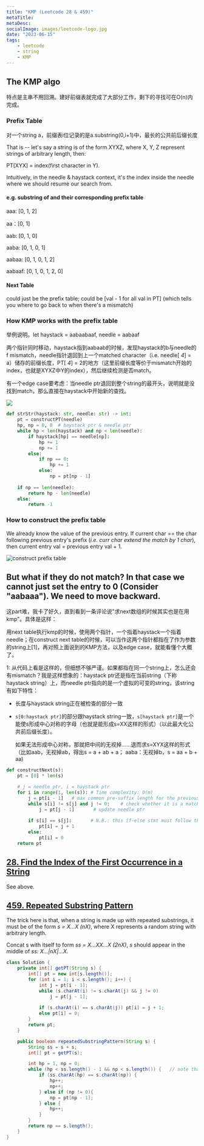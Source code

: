 ```yaml
---
title: "KMP (Leetcode 28 & 459)"
metaTitle:
metaDesc:
socialImage: images/leetcode-logo.jpg
date: "2023-06-15"
tags:
    - leetcode
    - string
    - KMP
---
```


## The KMP algo

特点是主串不用回溯。建好前缀表就完成了大部分工作，剩下的寻找可在O(n)内完成。

### Prefix Table
对一个string a，前缀表i位记录的是a.substring(0,i+1)中，最长的公共前后缀长度

That is -- let's say a string is of the form XYXZ, where X, Y, Z represent strings of arbitrary length, then: 

PT[XYX] = index(first character in Y). 

Intuitively, in the needle & haystack context, it's the index inside the needle where we should resume our search from.

#### e.g. substring of and their corresponding prefix table

aaa: [0, 1, 2]

aa：[0, 1]

aab: [0, 1, 0]

aaba: [0, 1, 0, 1]

aabaa: [0, 1, 0, 1, 2]

aabaaf: [0, 1, 0, 1, 2, 0]

#### Next Table
could just be the prefix table; could be [val - 1 for all val in PT] (which tells you where to go back to when there's a mismatch)



### How KMP works with the prefix table
举例说明。let haystack = aabaabaaf, needle = aabaaf

两个指针同时移动，haystack指到aabaab的时候，发现haystack的b与needle的f mismatch，needle指针退回到上一个matched character（i.e. needle[ *4*] = a）储存的前缀长度，PT[ *4*] = 2的地方（这里前缀长度等价于mismatch开始的index，也就是XYXZ中Y的index），然后继续检测是否match。

有一个edge case要考虑：当needle ptr退回到整个string的最开头，说明就是没找到match，那么直接在haystack中开始新的查找。

![](https://code-thinking.cdn.bcebos.com/gifs/KMP%E7%B2%BE%E8%AE%B22.gif)


```python
def strStr(haystack: str, needle: str) -> int:
    pt = constructPT(needle)
    hp, np = 0, 0  # haystack ptr & needle ptr
    while hp < len(haystack) and np < len(needle):
        if haystack[hp] == needle[np]:
            hp += 1 
            np += 1
        else:
            if np == 0:
                hp += 1
            else:
                np = pt[np - 1]
            
    if np == len(needle):
        return hp - len(needle)
    else:
        return -1
```



### How to construct the prefix table
We already know the value of the previous entry. If current char == the char following previous entry's prefix (*i.e. curr char extend the match by 1 char*), then current entry val = previous entry val + 1.

![construct prefix table](https://code-thinking.cdn.bcebos.com/gifs/KMP%E7%B2%BE%E8%AE%B23.gif)


But what if they do not match? In that case we cannot just set the entry to 0 (Consider "aabaaa"). We need to move backward.
----------------------------------------------------------------
这part难，我卡了好久，直到看到一条评论说"求next数组的时候其实也是在用kmp"。具体是这样：

用next table执行kmp的时候，使用两个指针，一个指着haystack一个指着needle；在construct next table的时候，可以当作这两个指针都指在了作为参数的string上[1]，再对照上面说到的KMP方法，以及edge case，就能看懂个大概了。

1: 从代码上看是这样的，但细想不够严谨。如果都指在同一个string上，怎么还会有mismatch？我是这样想象的：haystack ptr还是指在当前string（下称haystack string）上，而needle ptr指向的是一个虚拟的可变的string，该string有如下特性：
- 长度与haystack string正在被检查的部分一致
- `s[0:haystack ptr]`的部分跟haystack string一致，`s[haystack ptr]`是一个能使s形成中心对称的字母（也就是能形成s=XX这样的形式）（以此最大化公共前后缀长度）。

    如果无法形成中心对称，那就把中间的无视掉……退而求s=XYX这样的形式（比如aab，无视掉ab，得出s = a + ab + a； aaba：无视掉b，s = aa + b + aa)


```python
def constructNext(s):       
    pt = [0] * len(s)

    # j = needle ptr, i = haystack ptr
    for i in range(1, len(s)): # Time complexity: O(m)
        j = pt[i - 1]   # max common pre-suffix length for the previous substring, also equivalent to where the matching should resume
        while s[i] != s[j] and j != 0:    # check whether it is a match, also check the edge case
            j = pt[j - 1]       # update needle ptr
        
        if s[i] == s[j]:       # N.B.: this if-else stmt must follow this exact order -- we want pt[i] = j + 1 no matter whether j = 0 or not
            pt[i] = j + 1
        else:
            pt[i] = 0
    return pt
```


## [28. Find the Index of the First Occurrence in a String](https://leetcode.com/problems/find-the-index-of-the-first-occurrence-in-a-string/)
See above.



## [459. Repeated Substring Pattern](https://leetcode.com/problems/repeated-substring-pattern/)

The trick here is that, when a string is made up with repeated substrings, it must be of the form *s = X...X (nX)*, where X represents a random string with arbitrary length. 

Concat s with itself to form *ss = X...XX...X (2nX)*, *s* should appear in the middle of *ss: X...|nX|...X*. 

```java
class Solution {
    private int[] getPT(String s) {
        int[] pt = new int[s.length()];
        for (int i = 1; i < s.length(); i++) {
            int j = pt[i - 1];
            while (s.charAt(i) != s.charAt(j) && j != 0)
                j = pt[j - 1];
            
            if (s.charAt(i) == s.charAt(j)) pt[i] = j + 1;
            else pt[i] = 0;
        }
        return pt;
    }

    public boolean repeatedSubstringPattern(String s) {
        String ss = s + s;
        int[] pt = getPT(s);

        int hp = 1, np = 0;
        while (hp < ss.length() - 1 && np < s.length()) {   // note that hp starts from 1 and ends at len - 1. we're guaranteed to find matches at the beginning & the end, but we want matches in the middle
            if (ss.charAt(hp) == s.charAt(np)) {
                hp++;
                np++;
            } else if (np != 0){
                np = pt[np - 1];
            } else {
                hp++;
            }
        }
        return np == s.length();
    }
}
```